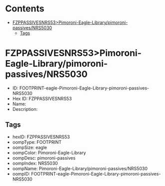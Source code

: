 



Contents
========

* [FZPPASSIVESNRS53>Pimoroni-Eagle-Library/pimoroni-passives/NRS5030](#fzppassivesnrs53pimoroni-eagle-librarypimoroni-passivesnrs5030)
	* [Tags](#tags)

# FZPPASSIVESNRS53>Pimoroni-Eagle-Library/pimoroni-passives/NRS5030

- ID: FOOTPRINT-eagle-Pimoroni-Eagle-Library-pimoroni-passives-NRS5030
- Hex ID: FZPPASSIVESNRS53
- Name: 
- Description: 

## Tags

- hexID: FZPPASSIVESNRS53
- oompType: FOOTPRINT
- oompSize: eagle
- oompColor: Pimoroni-Eagle-Library
- oompDesc: pimoroni-passives
- oompIndex: NRS5030
- oompName: Pimoroni-Eagle-Library/pimoroni-passives/NRS5030
- oompID: FOOTPRINT-eagle-Pimoroni-Eagle-Library-pimoroni-passives-NRS5030
